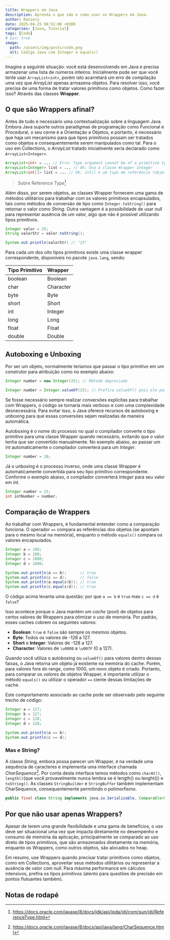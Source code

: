 ```yaml
---
title: Wrappers em Java
description: Aprenda o que são e como usar os Wrappers em Java.
author: Raniery
date: 2025-04-25 08:51:00 +0300
categories: [Java, Tutorial]
tags: [Code]
# pin: true
image:
  path: /assets/img/posts/code.png
  alt: Código Java com Integer e equals()
---
```


Imagine a seguinte situação: você está desenvolvendo em Java e precisa armazenar uma lista de números inteiros. Inicialmente pode ser que você tente usar `ArrayList<int>`, porém isto acarretará um erro de compilação uma vez que *ArrayList* apenas armazena objetos. Para resolver isso, você precisa de uma forma de tratar valores primitivos como objetos. Como fazer isso? Através das classes **Wrapper**.

## O que são Wrappers afinal?

Antes de tudo é necessário uma contextualização sobre a linguagem Java. Embora Java suporte outros paradigmas de programação como Funcional e Procedural, o seu cerne é a Orientação a Objetos, e portanto, é necessário que haja um mecanismo para que tipos primitivos possam ser tratados como objetos e consequentemente serem manipulados como tal. Para o uso em Collections, o *ArrayList* tratado inicialmente seria declarado como `ArrayList<Integer>`.

```java
ArrayList<int> = ... // Erro: Type argument cannot be of a primitive type
ArrayList<Integer> list = ... // Ok: Usa a classe Wrapper Integer
ArrayList<int[]> list = ... // Ok: int[] é um tipo de referência (objeto array de int), não um primitivo isolado. Confira a nota de rodapé abaixo para mais detalhes
``` 
> Sobre Reference Type[^fn1]

Além disso, por serem objetos, as classes Wrapper fornecem uma gama de métodos utilitários para trabalhar com os valores primitivos encapsulados, tais como métodos de conversão de tipo como `Integer.toString()` para retornar o valor como *String*. Outra vantagem é a possibilidade de usar *null* para representar ausência de um valor, algo que não é possível utilizando tipos primitivos.

```java
Integer valor = 25;
String valorStr = valor.toString();

System.out.println(valorStr) // "25"
```

Para cada um dos oito tipos primitivos existe uma classe wrapper correspondente, disponíveis no pacote `java.lang`, sendo: 

| Tipo Primitivo | Wrapper   |
| :------------- | :-------- |
| boolean        | Boolean   |
| char           | Character |
| byte           | Byte      |
| short          | Short     |
| int            | Integer   |
| long           | Long      |
| float          | Float     |
| double         | Double    |

## Autoboxing e Unboxing

Por ser um objeto, normalmente teríamos que passar o tipo primitivo em um construtor para atribuição como no exemplo abaixo:

```java
Integer number = new Integer(25); // Método depreciado

Integer number = Integer.valueOf(25); // Prefira valueOf() pois ele pode reutilizar objetos do cache para valores comuns, otimizando a memória
```

Se fosse necessário sempre realizar conversões explícitas para trabalhar com Wrappers, o código se tornaria mais verboso e com uma complexidade desnecessária. Para evitar isso, o Java oferece recursos de autoboxing e unboxing para que essas conversões sejam realizadas de maneira automática.

Autoboxing é o nome do processo no qual o compilador converte o tipo primitivo para uma classe Wrapper quando necessário, evitando que o valor tenha que ser convertido manualmente. No exemplo abaixo, ao passar um *int* automaticamente o compilador converterá para um *Integer*.

```java
Integer number = 10;
```

Já o unboxing é o processo inverso, onde uma classe Wrapper é automaticamente convertida para seu tipo primitivo correspondente. Conforme o exemplo abaixo, o compilador converterá *Integer* para seu valor em *int*. 

```java
Integer number = 25;
int intNumber = number;
```

## Comparação de Wrappers

Ao trabalhar com Wrappers, é fundamental entender como a comparação funciona. O operador `==` compara as referências dos objetos (se apontam para o mesmo local na memória), enquanto o método `equals()` compara os valores encapsulados.

```java
Integer a = 100;
Integer b = 100;
Integer c = 1000;
Integer d = 1000;

System.out.println(a == b);      // true
System.out.println(c == d);      // false
System.out.println(a.equals(b)); // true
System.out.println(c.equals(d)); // true
```

O código acima levanta uma questão: por que `a == b` é `true` mas `c == d` é `false`?

Isso acontece porque o Java mantém um *cache* (pool) de objetos para certos valores de Wrappers para otimizar o uso de memória. Por padrão, esses caches cobrem os seguintes valores:

*   **Boolean**: `true` e `false` são sempre os mesmos objetos.
*   **Byte**: Todos os valores de -128 a 127.
*   **Short** e **Integer**: Valores de -128 a 127.
*   **Character**: Valores de `\u0000` a `\u007F` (0 a 127).

Quando você utiliza o autoboxing ou `valueOf()` para valores dentro dessas faixas, o Java retorna um objeto já existente na memória do cache. Porém, para valores fora do range, como 1000, um novo objeto é criado. Portanto, para comparar os *valores* de objetos Wrapper, é importante utilizar o método `equals()` ou utilizar o operador `==` ciente dessas limitações de cache.

Este comportamento associado ao cache pode ser observado pelo seguinte trecho de código:

```java
Integer a = 127;
Integer b = 127;
Integer c = 128;
Integer d = 128;

System.out.println(a == b);
System.out.println(c == d);
```

### Mas e String?

A classe *String*, embora possa parecer um Wrapper, é na verdade uma sequência de caracteres e implementa uma interface chamada *CharSequence*[^fn2]. Por conta desta interface temos métodos como `charAt()`, `length()`(que você provavelmente nunca lembra se é length() ou lenght()) e `toString()`. As classes `StringBuilder` e `StringBuffer` também implementam CharSequence, consequentemente permitindo o polimorfismo.

```java
public final class String implements java.io.Serializable, Comparable<String>, CharSequence, Constable, ConstantDesc {...}
```

## Por que não usar apenas Wrappers?

Apesar de terem uma grande flexibilidade e uma gama de benefícios, o uso deve ser situacional uma vez que impacta diretamente no desempenho e consumo de memória da aplicação, principalmente se comparado ao uso direto de tipos primitivos, que são armazenados diretamente na memória, enquanto os Wrappers, como outros objetos, são alocados no heap.

Em resumo, use Wrappers quando precisar tratar primitivos como objetos, como em Collections, aproveitar seus métodos utilitários ou representar a ausência de valor com *null*. Para máxima performance em cálculos intensivos, prefira os tipos primitivos (atento para questões de precisão em pontos flutuantes também).

## Notas de rodapé
[^fn1]: <https://docs.oracle.com/javase/8/docs/jdk/api/jpda/jdi/com/sun/jdi/ReferenceType.html>
[^fn2]: <https://docs.oracle.com/javase/8/docs/api/java/lang/CharSequence.html>
